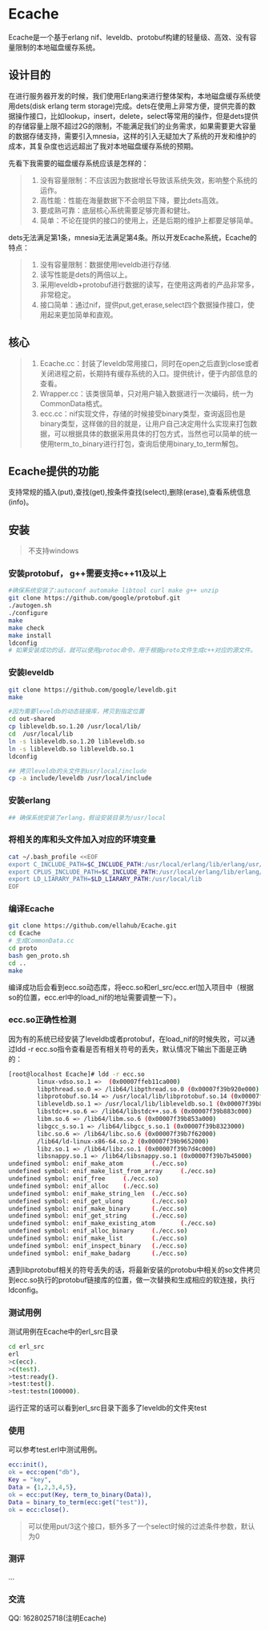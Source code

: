# Ecache
Ecache是一个基于erlang nif、leveldb、protobuf构建的轻量级、高效、没有容量限制的本地磁盘缓存系统。

## 设计目的
在进行服务器开发的时候，我们使用Erlang来进行整体架构，本地磁盘缓存系统使用dets(disk erlang term storage)完成。dets在使用上非常方便，提供完善的数据操作接口，比如lookup，insert，delete，select等常用的操作，但是dets提供的存储容量上限不超过2G的限制，不能满足我们的业务需求，如果需要更大容量的数据存储支持，需要引入mnesia，这样的引入无疑加大了系统的开发和维护的成本，其复杂度也远远超出了我对本地磁盘缓存系统的预期。

先看下我需要的磁盘缓存系统应该是怎样的：

> 1. 没有容量限制：不应该因为数据增长导致该系统失效，影响整个系统的运作。
> 2. 高性能：性能在海量数据下不会明显下降，要比dets高效。
> 3. 要成熟可靠：底层核心系统需要足够完善和健壮。
> 4. 简单：不论在提供的接口的使用上，还是后期的维护上都要足够简单。

dets无法满足第1条，mnesia无法满足第4条。所以开发Ecache系统，Ecache的特点：

> 1. 没有容量限制：数据使用leveldb进行存储.
> 2. 读写性能是dets的两倍以上。
> 3. 采用leveldb+protobuf进行数据的读写，在使用这两者的产品非常多，非常稳定。
> 4. 接口简单：通过nif，提供put,get,erase,select四个数据操作接口，使用起来更加简单和直观。

## 核心

> 1. Ecache.cc：封装了leveldb常用接口，同时在open之后直到close或者关闭进程之前，长期持有缓存系统的入口。提供统计，便于内部信息的查看。
> 2. Wrapper.cc：该类很简单，只对用户输入数据进行一次编码，统一为CommonData格式。
> 3. ecc.cc：nif实现文件，存储的时候接受binary类型，查询返回也是binary类型，这样做的目的就是，让用户自己决定用什么实现来打包数据，可以根据具体的数据采用具体的打包方式，当然也可以简单的统一使用term_to_binary进行打包，查询后使用binary_to_term解包。

## Ecache提供的功能

支持常规的插入(put),查找(get),按条件查找(select),删除(erase),查看系统信息(info)。

## 安装

> 不支持windows

### 安装protobuf， g++需要支持c++11及以上

```bash
#确保系统安装了:autoconf automake libtool curl make g++ unzip
git clone https://github.com/google/protobuf.git
./autogen.sh
./configure
make
make check
make install
ldconfig
# 如果安装成功的话，就可以使用protoc命令，用于根据proto文件生成c++对应的源文件。
```

### 安装leveldb

```bash
git clone https://github.com/google/leveldb.git
make

#因为需要leveldb的动态链接库，拷贝到指定位置
cd out-shared
cp libleveldb.so.1.20 /usr/local/lib/
cd  /usr/local/lib
ln -s libleveldb.so.1.20 libleveldb.so
ln -s libleveldb.so libleveldb.so.1 
ldconfig

## 拷贝leveldb的头文件到usr/local/include
cp -a include/leveldb /usr/local/include
```

### 安装erlang

```bash
## 确保系统安装了erlang，假设安装目录为/usr/local
```

### 将相关的库和头文件加入对应的环境变量

```bash
cat ~/.bash_profile <<EOF
export C_INCLUDE_PATH=$C_INCLUDE_PATH:/usr/local/erlang/lib/erlang/usr/include:/usr/local/include/leveldb
export CPLUS_INCLUDE_PATH=$C_INCLUDE_PATH:/usr/local/erlang/lib/erlang/usr/include:/usr/local/include/leveldb
export LD_LIARARY_PATH=$LD_LIARARY_PATH:/usr/local/lib
EOF
```

### 编译Ecache

```bash
git clone https://github.com/ellahub/Ecache.git
cd Ecache
# 生成CommonData.cc
cd proto
bash gen_proto.sh
cd ..
make
```

编译成功后会看到ecc.so动态库，将ecc.so和erl_src/ecc.erl加入项目中（根据so的位置，ecc.erl中的load_nif的地址需要调整一下）。

### ecc.so正确性检测
因为有的系统已经安装了leveldb或者protobuf，在load_nif的时候失败，可以通过ldd -r ecc.so指令查看是否有相关符号的丢失，默认情况下输出下面是正确的：

```bash
[root@localhost Ecache]# ldd -r ecc.so 
        linux-vdso.so.1 =>  (0x00007ffeb11ca000)
        libpthread.so.0 => /lib64/libpthread.so.0 (0x00007f39b920e000)
        libprotobuf.so.14 => /usr/local/lib/libprotobuf.so.14 (0x00007f39b8d9a000)
        libleveldb.so.1 => /usr/local/lib/libleveldb.so.1 (0x00007f39b8b45000)
        libstdc++.so.6 => /lib64/libstdc++.so.6 (0x00007f39b883c000)
        libm.so.6 => /lib64/libm.so.6 (0x00007f39b853a000)
        libgcc_s.so.1 => /lib64/libgcc_s.so.1 (0x00007f39b8323000)
        libc.so.6 => /lib64/libc.so.6 (0x00007f39b7f62000)
        /lib64/ld-linux-x86-64.so.2 (0x00007f39b9652000)
        libz.so.1 => /lib64/libz.so.1 (0x00007f39b7d4c000)
        libsnappy.so.1 => /lib64/libsnappy.so.1 (0x00007f39b7b45000)
undefined symbol: enif_make_atom        (./ecc.so)
undefined symbol: enif_make_list_from_array     (./ecc.so)
undefined symbol: enif_free     (./ecc.so)
undefined symbol: enif_alloc    (./ecc.so)
undefined symbol: enif_make_string_len  (./ecc.so)
undefined symbol: enif_get_ulong        (./ecc.so)
undefined symbol: enif_make_binary      (./ecc.so)
undefined symbol: enif_get_string       (./ecc.so)
undefined symbol: enif_make_existing_atom       (./ecc.so)
undefined symbol: enif_alloc_binary     (./ecc.so)
undefined symbol: enif_make_list        (./ecc.so)
undefined symbol: enif_inspect_binary   (./ecc.so)
undefined symbol: enif_make_badarg      (./ecc.so)
```

遇到libprotobuf相关的符号丢失的话，将最新安装的protobu中相关的so文件拷贝到ecc.so执行的protobuf链接库的位置，做一次替换和生成相应的软连接，执行ldconfig。

### 测试用例

测试用例在Ecache中的erl_src目录

```bash
cd erl_src
erl
>c(ecc).
>c(test).
>test:ready().
>test:test().
>test:testn(100000).
```
运行正常的话可以看到erl_src目录下面多了leveldb的文件夹test

### 使用

可以参考test.erl中测试用例。

```erlang
ecc:init(),
ok = ecc:open("db"),
Key = "key",
Data = {1,2,3,4,5},
ok = ecc:put(Key, term_to_binary(Data)),
Data = binary_to_term(ecc:get("test")),
ok = ecc:close().
```

> 可以使用put/3这个接口，额外多了一个select时候的过滤条件参数，默认为0

### 测评
...

### 交流
QQ: 1628025718(注明Ecache)
